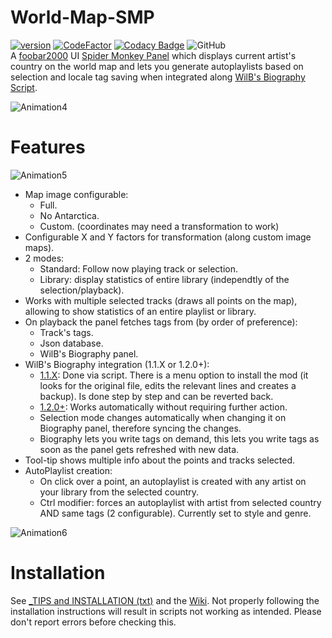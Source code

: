 # World-Map-SMP
[![version][version_badge]][changelog]
[![CodeFactor][codefactor_badge]](https://www.codefactor.io/repository/github/regorxxx/world-map-smp/overview/main)
[![Codacy Badge][codacy_badge]](https://www.codacy.com/gh/regorxxx/World-Map-SMP/dashboard?utm_source=github.com&amp;utm_medium=referral&amp;utm_content=regorxxx/World-Map-SMP&amp;utm_campaign=Badge_Grade)
![GitHub](https://img.shields.io/github/license/regorxxx/World-Map-SMP)  
A [foobar2000](https://www.foobar2000.org) UI [Spider Monkey Panel](https://theqwertiest.github.io/foo_spider_monkey_panel) which displays current artist's country on the world map and lets you generate autoplaylists based on selection and locale tag saving when integrated along [WilB's Biography Script](https://github.com/Wil-B/Biography). 

![Animation4](https://user-images.githubusercontent.com/83307074/116752367-002d9100-a9f5-11eb-8a03-0ee323634742.gif)

# Features

![Animation5](https://user-images.githubusercontent.com/83307074/116752374-01f75480-a9f5-11eb-9d30-a9958079b1ee.gif)

* Map image configurable:
  * Full.
  * No Antarctica.
  * Custom. (coordinates may need a transformation to work)
* Configurable X and Y factors for transformation (along custom image maps).
* 2 modes:
  * Standard: Follow now playing track or selection.
  * Library: display statistics of entire library (independtly of the selection/playback).
* Works with multiple selected tracks (draws all points on the map), allowing to show statistics of an entire playlist or library.
* On playback the panel fetches tags from (by order of preference):
  * Track's tags.
  * Json database.
  * WilB's Biography panel.
* WilB's Biography integration (1.1.X or 1.2.0+):
  * [1.1.X](https://hydrogenaud.io/index.php?topic=112913.msg977224#msg977224): Done via script. There is a menu option to install the mod (it looks for the original file, edits the relevant lines and creates a backup). Is done step by step and can be reverted back.
  * [1.2.0+](https://hydrogenaud.io/index.php?topic=112913.msg1001097#msg1001097): Works automatically without requiring further action.
  * Selection mode changes automatically when changing it on Biography panel, therefore syncing the changes.
  * Biography lets you write tags on demand, this lets you write tags as soon as the panel gets refreshed with new data.
* Tool-tip shows multiple info about the points and tracks selected.
* AutoPlaylist creation:
   * On click over a point, an autoplaylist is created with any artist on your library from the selected country.
   * Ctrl modifier: forces an autoplaylist  with artist from selected country AND same tags (2 configurable). Currently set to style and genre.

![Animation6](https://user-images.githubusercontent.com/83307074/116752378-03c11800-a9f5-11eb-9971-b3eff6e8d0fa.gif)

# Installation
See [_TIPS and INSTALLATION (txt)](https://github.com/regorxxx/World-Map-SMP/blob/main/_TIPS%20and%20INSTALLATION.txt) and the [Wiki](https://github.com/regorxxx/World-Map-SMP/wiki/Installation).
Not properly following the installation instructions will result in scripts not working as intended. Please don't report errors before checking this.

[changelog]: CHANGELOG.md
[version_badge]: https://img.shields.io/github/release/regorxxx/World-Map-SMP.svg
[codacy_badge]: https://api.codacy.com/project/badge/Grade/d68ef528f77646bca546fd206d28e8a1
[codefactor_badge]: https://www.codefactor.io/repository/github/regorxxx/world-map-smp/badge/main
